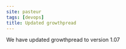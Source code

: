 ```yaml
---
site: pasteur
tags: [devops]
title: Updated growthpread
---
```


We have updated growthpread to  version 1.07
